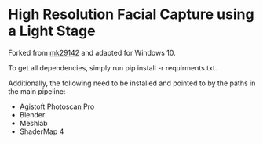 # High Resolution Facial Capture using a Light Stage
Forked from [mk29142](https://github.com/mk29142) and adapted for Windows 10.

To get all dependencies, simply run pip install -r requirments.txt.

Additionally, the following need to be installed and pointed to by the paths in the main pipeline:
* Agistoft Photoscan Pro
* Blender
* Meshlab
* ShaderMap 4
